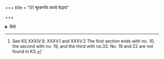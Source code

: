 +++
title = "01 श्रुत्कर्णाय कवये वेद्याय"

+++

<details><summary>थिते</summary>

1. With śrutkarṇāya kavaye..., 17. agniṁ vo devam agnibhiḥ..., 18. ghr̥tapr̥ṣṭiko ghr̥tapr̥ṣṭhah..., 19. āyurdā agne..., 20. imo agne..., 21. sapta te agne..., 22. mano jyotir juṣatām..., 23. trayastriṁśat.., 24. yan me manasaḥ..., 25. viśvakarmā..., 26. agniṁ yunajmi.... 27. indhānāstvā..., 25. agnir na īditaḥ..., 29. vāyur na īḍitaḥ..., 30. sūryo na īḍitaḥ..., 31. viṣṇur īḍitaḥ..., 32. agnir yajurbhiḥ..., 33. pūṣā svagākāraiḥ... these three sections[^1] (the Adhvaryu) offers thirty-three libations of ghee when the cause of expiation is not known in a Soma-sacrifice.  

[^1]: See KS XXXIV.9; XXXV.1 and XXXV.2 The first section ends with no. 10, the second with no. 19, and the third with no.33. No. 19 and 22 are not found in KS.  
</details>
